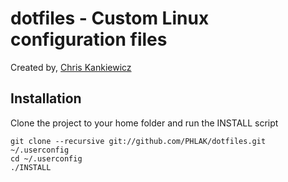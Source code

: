 dotfiles - Custom Linux configuration files
===========================================
Created by, [Chris Kankiewicz](http://www.ChrisKankiewicz.com)

Installation
------------

Clone the project to your home folder and run the INSTALL script

    git clone --recursive git://github.com/PHLAK/dotfiles.git ~/.userconfig
    cd ~/.userconfig
    ./INSTALL
